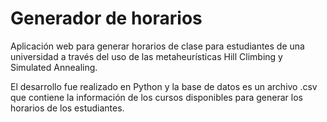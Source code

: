 # Generador de horarios
Aplicación web para generar horarios de clase para estudiantes de una universidad a través del uso de las metaheurísticas Hill Climbing y Simulated Annealing.

El desarrollo fue realizado en Python y la base de datos es un archivo .csv que contiene la información de los cursos disponibles para generar los horarios de los estudiantes.
